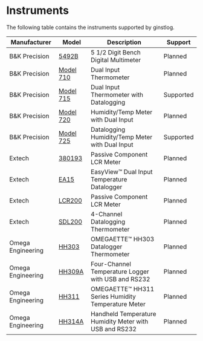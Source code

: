 # Instruments
The following table contains the instruments supported by ginstlog.

|Manufacturer|Model|Description|Support|
|---|---|---|---|
|B&amp;K Precision|[5492B](https://www.bkprecision.com/products/multimeters/5492B-5-1-2-digit-bench-digital-multimeter.html)|5 1/2 Digit Bench Digital Multimeter|Planned|
|B&amp;K Precision|[Model 710](http://www.bkprecision.com/products/environmental-testers/710-dual-input-thermometer.html)|Dual Input Thermometer|Planned|
|B&amp;K Precision|[Model 715](https://www.bkprecision.com/products/environmental-testers/715-dual-input-thermometer-with-datalogging.html)|Dual Input Thermometer with Datalogging|Supported|
|B&amp;K Precision|[Model 720](https://www.bkprecision.com/products/environmental-testers/720-humidity-temp-meter-with-dual-input.html)|Humidity/Temp Meter with Dual Input|Planned|
|B&amp;K Precision|[Model 725](https://www.bkprecision.com/products/environmental-testers/725-datalogging-humidity-temp-meter-with-dual-input.html)|Datalogging Humidity/Temp Meter with Dual Input|Supported|
|Extech|[380193](http://www.extech.com/display/?id=14154)|Passive Component LCR Meter|Planned|
|Extech|[EA15](http://www.extech.com/display/?id=14443)|EasyView™ Dual Input Temperature Datalogger|Planned|
|Extech|[LCR200](http://www.extech.com/display/?id=14531)|Passive Component LCR Meter|Planned|
|Extech|[SDL200](http://www.extech.com/display/?id=14531)|4-Channel Datalogging Thermometer|Planned|
|Omega Engineering|[HH303](https://www.omega.com/pptst/HH300_303.html)|OMEGAETTE™ HH303 Datalogger Thermometer|Planned|
|Omega Engineering|[HH309A](https://www.omega.com/pptst/HH309A.html)|Four-Channel Temperature Logger with USB and RS232|Planned|
|Omega Engineering|[HH311](https://www.omega.com/pptst/HH310_311.html)|OMEGAETTE™ HH311 Series Humidity Temperature Meter|Planned|
|Omega Engineering|[HH314A](https://www.omega.com/pptst/HH314A.html)|Handheld Temperature Humidity Meter with USB and RS232|Planned|

